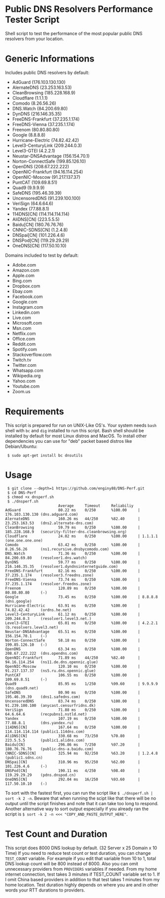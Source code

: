 # Public DNS Resolvers Performance Tester Script

Shell script to test the performance of the most popular public DNS resolvers from your location.

# Generic Informations

Includes public DNS resolvers by default:
 * AdGuard (176.103.130.130)
 * AlernateDNS (23.253.163.53)
 * CleanBrowsing (185.228.168.9)
 * Cloudflare (1.1.1.1)
 * Comodo (8.26.56.26)
 * DNS.Watch (84.200.69.80)
 * DynDNS (216.146.35.35)
 * FreeDNS-Frankfurt (37.235.1.174)
 * FreeDNS-Vienna (37.235.1.174)
 * Freenom (80.80.80.80)
 * Google (8.8.8.8)
 * Hurricane-Electric (74.82.42.42)
 * Level3-CenturyLink (209.244.0.3)
 * Level3-GTEI (4.2.2.1)
 * Neustar-DNSAdvantage (156.154.70.1)
 * Norton-ConnectSafe (199.85.126.10)
 * OpenDNS (208.67.222.222)
 * OpenNIC-Frankfurt (94.16.114.254)
 * OpenNIC-Moscow (91.217.137.37)
 * PuntCAT (109.69.8.51)
 * Quad9 (9.9.9.9)
 * SafeDNS (195.46.39.39)
 * UncensoredDNS (91.239.100.100)
 * VeriSign (64.6.64.6)
 * Yandex (77.88.8.1)
 * 114DNS[CN\] (114.114.114.114)
 * AliDNS[CN\] (223.5.5.5)
 * Baidu[CN\] (180.76.76.76)
 * CNNIC-SDNS[CN\] (1.2.4.8)
 * DNSpai[CN\] (101.226.4.6)
 * DNSPod[CN\] (119.29.29.29)
 * OneDNS[CN\] (117.50.10.10)

Domains included to test by default:
 * Adobe.com
 * Amazon.com
 * Apple.com
 * Bing.com
 * Dropbox.com
 * Ebay.com
 * Facebook.com
 * Google.com
 * Instagram.com
 * Linkedin.com
 * Live.com
 * Microsoft.com
 * Msn.com
 * Netflix.com
 * Office.com
 * Reddit.com
 * Spotify.com
 * Stackoverflow.com
 * Twitch.tv
 * Twitter.com
 * Whatsapp.com
 * Wikipedia.org
 * Yahoo.com
 * Youtube.com
 * Zoom.us

# Requirements 

This script is prepared for run on UNIX-Like OS's. Your system needs `bash` shell with `bc` and `dig` installed to run this script. Bash shell should be installed by default for most Linux distros and MacOS. To install other dependencies you can use for "deb" packet based distros like Debian/Ubuntu:

```
 $ sudo apt-get install bc dnsutils
```

# Usage

``` 
 $ git clone --depth=1 https://github.com/enginy88/DNS-Perf.git
 $ cd DNS-Perf
 $ chmod +x dnsperf.sh
 $ ./dnsperf.sh
                        Average     Timeout     Reliabiliy
AdGuard                 80.22 ms    0/250       %100.00     | 176.103.130.130 (dns.adguard.com)
AlernateDNS             160.26 ms   44/250      %82.40      | 23.253.163.53   (dns2.alternate-dns.com)
CleanBrowsing           59.79 ms    0/250       %100.00     | 185.228.168.9   (security-filter-dns.cleanbrowsing.org)
Cloudflare              24.02 ms    0/250       %100.00     | 1.1.1.1         (one.one.one.one)
Comodo                  63.42 ms    0/250       %100.00     | 8.26.56.26      (ns1.recursive.dnsbycomodo.com)
DNS.Watch               71.36 ms    0/250       %100.00     | 84.200.69.80    (resolver1.dns.watch)
DynDNS                  59.77 ms    0/250       %100.00     | 216.146.35.35   (resolver1.dyndnsinternetguide.com)
FreeDNS-Frankfurt       82.16 ms    0/250       %100.00     | 37.235.1.174    (resolver3.freedns.zone)
FreeDNS-Vienna          73.74 ms    0/250       %100.00     | 37.235.1.174    (resolver.freedns.zone)
Freenom                 120.89 ms   0/250       %100.00     | 80.80.80.80     (-)
Google                  73.45 ms    0/250       %100.00     | 8.8.8.8         (dns.google)
Hurricane-Electric      63.91 ms    0/250       %100.00     | 74.82.42.42     (ordns.he.net)
Level3-CenturyLink      61.12 ms    0/250       %100.00     | 209.244.0.3     (resolver1.level3.net.)
Level3-GTEI             65.01 ms    0/250       %100.00     | 4.2.2.1         (b.resolvers.level3.net)
Neustar-DNSAdvantage    65.51 ms    0/250       %100.00     | 156.154.70.1    (-)
Norton-ConnectSafe      58.18 ms    0/250       %100.00     | 199.85.126.10   (-)
OpenDNS                 63.34 ms    0/250       %100.00     | 208.67.222.222  (dns.opendns.com)
OpenNIC-Frankfurt       71.89 ms    44/250      %82.40      | 94.16.114.254   (ns11.de.dns.opennic.glue)
OpenNIC-Moscow          120.10 ms   0/250       %100.00     | 91.217.137.37   (ns5.ru.dns.opennic.glue)
PuntCAT                 106.55 ms   0/250       %100.00     | 109.69.8.51     (-)
Quad9                   85.95 ms    1/250       %99.60      | 9.9.9.9         (dns.quad9.net)
SafeDNS                 80.90 ms    0/250       %100.00     | 195.46.39.39    (dns1.safedns.com)
UncensoredDNS           83.74 ms    0/250       %100.00     | 91.239.100.100  (anycast.censurfridns.dk)
VeriSign                71.88 ms    0/250       %100.00     | 64.6.64.6       (recpubns1.nstld.net)
Yandex                  107.19 ms   0/250       %100.00     | 77.88.8.1       (dns.yandex.ru)
114DNS[CN]              167.64 ms   0/250       %100.00     | 114.114.114.114 (public1.114dns.com)
AliDNS[CN]              330.68 ms   73/250      %70.80      | 223.5.5.5       (public1.alidns.com)
Baidu[CN]               296.86 ms   7/250       %97.20      | 180.76.76.76    (public-dns-a.baidu.com)
CNNIC-SDNS[CN]          325.94 ms   92/250      %63.20      | 1.2.4.8         (public1.sdns.cn)
DNSpai[CN]              310.96 ms   95/250      %62.00      | 101.226.4.6     (-)
DNSPod[CN]              190.11 ms   4/250       %98.40      | 119.29.29.29    (pdns.dnspod.cn)
OneDNS[CN]              292.04 ms   16/250      %93.60      | 117.50.10.10    (-)
```

To sort with the fastest first, you can run the script like `$ ./dnsperf.sh | sort -k 2 -n`. Beware that when running the scipt like that there will be no output until the script finishes and note that it can take too long to respond. Another alternative way to sort output especially if you already ran the script is  `$ sort -k 2 -n <<< "COPY_AND_PASTE_OUTPUT_HERE"`.

# Test Count and Duration

This script does 8000 DNS lookup by default. (32 Server x 25 Domain x 10 Time) If you need to reduce test count or test duration, you can change `TEST_COUNT` variable. For example if you edit that variable from 10 to 1, total DNS lookup count will be 800 instead of 8000. Also you can omit unnecessary providers from `PROVIDERS` variables if needed. From my home internet connection, test takes 3 minutes if TEST_COUNT variable set to 1. If I omit China based providers in addition to that test takes 1 minutes from my home location. Test duration highly depends on where you are and in other words your RTT durations to providers.

